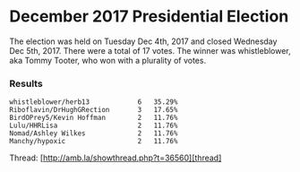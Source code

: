 # December 2017 Presidential Election

The election was held on Tuesday Dec 4th, 2017 and closed Wednesday Dec 5th, 2017. There were a total of 17 votes. The winner was whistleblower, aka Tommy Tooter, who won with a plurality of votes. 

### Results
```
whistleblower/herb13            6   35.29%
Riboflavin/DrHughGRection       3   17.65%
BirdOPrey5/Kevin Hoffman        2   11.76%
Lulu/HHRLisa                    2   11.76%
Nomad/Ashley Wilkes             2   11.76%
Manchy/hypoxic                  2   11.76%
```

Thread: [http://amb.la/showthread.php?t=36560][thread]

[thread]: http://amb.la/showthread.php?t=36560